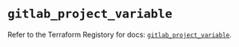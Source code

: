 # `gitlab_project_variable`

Refer to the Terraform Registory for docs: [`gitlab_project_variable`](https://registry.terraform.io/providers/gitlabhq/gitlab/16.3.0/docs/resources/project_variable).
